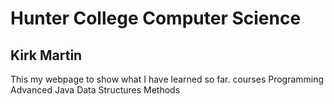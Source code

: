 # Hunter College Computer Science 
## Kirk Martin
This my webpage to show what I have learned so far.
courses
Programming Advanced Java
Data Structures
Methods
